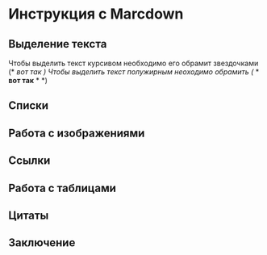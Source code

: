 # Инструкция с Marcdown 

## Выделение текста 

Чтобы выделить текст курсивом необходимо его обрамит звездочками (* *вот так* *)
Чтобы выделить текст полужирным неоходимо обрамить (* * **вот так** * *)
## Списки 

## Работа с изображениями 

## Ссылки 

## Работа с таблицами 

## Цитаты 

## Заключение 
